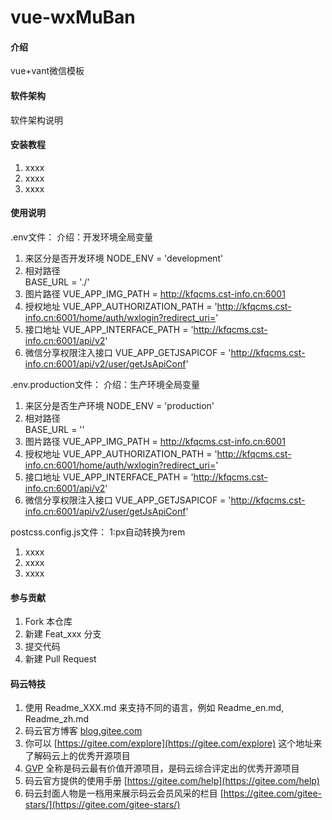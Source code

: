# vue-wxMuBan

#### 介绍
vue+vant微信模板

#### 软件架构
软件架构说明


#### 安装教程

1.  xxxx
2.  xxxx
3.  xxxx

#### 使用说明
.env文件：
介绍：开发环境全局变量
1. 来区分是否开发环境
NODE_ENV = 'development'  
2. 相对路径         
BASE_URL = './'                    
3. 图片路径
VUE_APP_IMG_PATH = http://kfqcms.cst-info.cn:6001    
3.  授权地址
VUE_APP_AUTHORIZATION_PATH = 'http://kfqcms.cst-info.cn:6001/home/auth/wxlogin?redirect_uri='
4. 接口地址
VUE_APP_INTERFACE_PATH = 'http://kfqcms.cst-info.cn:6001/api/v2'
5. 微信分享权限注入接口
VUE_APP_GETJSAPICOF = 'http://kfqcms.cst-info.cn:6001/api/v2/user/getJsApiConf'


.env.production文件：
介绍：生产环境全局变量
1. 来区分是否生产环境
NODE_ENV = 'production'  
2. 相对路径         
BASE_URL = ''
3. 图片路径
VUE_APP_IMG_PATH = http://kfqcms.cst-info.cn:6001 
3. 授权地址
VUE_APP_AUTHORIZATION_PATH = 'http://kfqcms.cst-info.cn:6001/home/auth/wxlogin?redirect_uri='
4. 接口地址
VUE_APP_INTERFACE_PATH = 'http://kfqcms.cst-info.cn:6001/api/v2'
5. 微信分享权限注入接口
VUE_APP_GETJSAPICOF = 'http://kfqcms.cst-info.cn:6001/api/v2/user/getJsApiConf'

postcss.config.js文件：
1:px自动转换为rem
1.  xxxx
2.  xxxx
3.  xxxx

#### 参与贡献

1.  Fork 本仓库
2.  新建 Feat_xxx 分支
3.  提交代码
4.  新建 Pull Request


#### 码云特技

1.  使用 Readme\_XXX.md 来支持不同的语言，例如 Readme\_en.md, Readme\_zh.md
2.  码云官方博客 [blog.gitee.com](https://blog.gitee.com)
3.  你可以 [https://gitee.com/explore](https://gitee.com/explore) 这个地址来了解码云上的优秀开源项目
4.  [GVP](https://gitee.com/gvp) 全称是码云最有价值开源项目，是码云综合评定出的优秀开源项目
5.  码云官方提供的使用手册 [https://gitee.com/help](https://gitee.com/help)
6.  码云封面人物是一档用来展示码云会员风采的栏目 [https://gitee.com/gitee-stars/](https://gitee.com/gitee-stars/)
